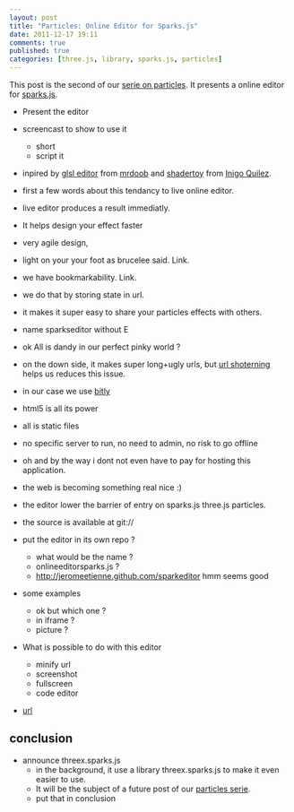 ```yaml
---
layout: post
title: "Particles: Online Editor for Sparks.js"
date: 2011-12-17 19:11
comments: true
published: true
categories: [three.js, library, sparks.js, particles]
---
```


This post is the second of our [serie on particles](/blog/categories/particles).
It presents a online editor for
[sparks.js](https://github.com/zz85/sparks.js).

* Present the editor
* screencast to show to use it
  * short
  * script it
* inpired by
[glsl editor](http://glsl.heroku.com/e)
from
[mrdoob](http://mrdoob.com/)
and
[shadertoy](http://www.iquilezles.org/apps/shadertoy/)
from
[Inigo Quilez](http://www.iquilezles.org/).


* first a few words about this tendancy to live online editor.
* live editor produces a result immediatly.
* It helps design your effect faster
* very agile design, 
* light on your your foot as brucelee said. Link.
* we have bookmarkability. Link. 
* we do that by storing state in url.
* it makes it super easy to share your particles effects with others.
* name sparkseditor without E
* ok All is dandy in our perfect pinky world ? 
* on the down side, it makes super long+ugly urls, but
[url shoterning](http://en.wikipedia.org/wiki/URL_shortening)
helps us reduces this issue.
* in our case we use [bitly](https://bitly.com/)
* html5 is all its power
* all is static files
* no specific server to run, no need to admin, no risk to go offline
* oh and by the way i dont not even have to pay for hosting this application.
* the web is becoming something real nice :)


* the editor lower the barrier of entry on sparks.js three.js particles.
* the source is available at git://
* put the editor in its own repo ?
  * what would be the name ?
  * onlineeditorsparks.js ?
  * http://jeromeetienne.github.com/sparkeditor hmm seems good
* some examples
  * ok but which one ?
  * in iframe ?
  * picture ?
* What is possible to do with this editor
  * minify url
  * screenshot
  * fullscreen
  * code editor
* [url](http://jeromeetienne.github.com/sparks.js/editor/)

## conclusion
* announce threex.sparks.js
  * in the background, it use a library threex.sparks.js to make it even easier to use.
  * It will be the subject of a future post of our [particles serie](/blog/categories/particles).
  * put that in conclusion